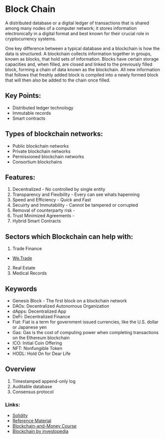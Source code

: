 # Block Chain
 A distributed database or a digital ledger of transactions that is shared among many nodes of a computer network; it stores information electronically in a digital format and best known for their crucial role in cryptocurrency systems.
 
One key difference between a typical database and a blockchain is how the data is structured. A blockchain collects information together in groups, known as blocks, that hold sets of information. Blocks have certain storage capacities and, when filled, are closed and linked to the previously filled block, forming a chain of data known as the blockchain. All new information that follows that freshly added block is compiled into a newly formed block that will then also be added to the chain once filled.


## Key Points:
- Distributed ledger technology
- Immutable records
- Smart contracts

## Types of blockchain networks:
- Public blockchain networks
- Private blockchain networks
- Permissioned blockchain networks
- Consortium blockchains

## Features:
1) Decentralized - No controlled by single entity 
2) Transparency and Flexibility - Every can see whats hapenning 
3) Speed and Efficiency - Quick and Fast 
4) Secuirty and Immutability - Cannot be tampered or corrupted 
5) Removal of counterparty risk - 
6) Trust Minimized Agreements - 
7) Hybrid Smart Contracts 


## Sectors which Blockchain can help with:
1) Trade Finance
- [We.Trade](https://www.ibm.com/case-studies/we-trade-blockchain)
2) Real Estate
3) Medical Records

## Keywords
- Genesis Block - The first block on a blockchain network
- DAOs: Decentralized Autonomous Organization
- dApps: Decentralized App
- DeFi: Decentralized Finance
- Fiat: Fiat is a term for government issued currencies, like the U.S. dollar or Japanese yen
- Gas: Gas is the cost of computing power when completing transactions on the Ethereum blockchain
- ICO: Initial Coin Offering
- NFT: Nonfungible Token
- HODL: Hold On for Dear Life

## Overview
1) Timestamped append-only log
2) Auditable database
3) Consensus protocol 



### Links:
- [Solidity](https://docs.soliditylang.org/en/v0.8.11/index.html)
- [Reference Material](https://github.com/smartcontractkit/full-blockchain-solidity-course-py)
- [Blockchain-and-Money Course](https://ocw.mit.edu/courses/sloan-school-of-management/15-s12-blockchain-and-money-fall-2018/)
- [Blockchain by investopedia](https://www.investopedia.com/terms/b/blockchain.asp)
